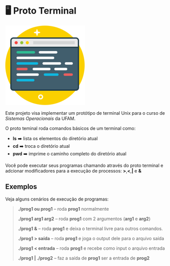 # 🖥️ Proto Terminal
<img src="proto_terminal.png"
     style="width:250px;" />
     
Este projeto visa implementar um protótipo de terminal Unix para o curso de _Sistemas Operacionais_ da UFAM.

O proto teminal roda comandos básicos de um terminal como:

- **ls** ➡️ lista os elementos do diretório atual
- **cd** ➡️ troca o diretório atual
- **pwd** ➡️ imprime o caminho completo do diretório atual

Você pode executar seus programas chamando através do proto terminal e adcionar modificadores para a execução de processos: **>**,**<**,**|** e **&**

## Exemplos
Veja alguns cenários de execução de programas:

> **./prog1 ou prog1** – roda **prog1** normalmente
>
> **./prog1 arg1 arg2** – roda **prog1**  com 2 argumentos (**arg1** e **arg2**)
>
> **./prog1 &** – roda **prog1** e deixa o terminal livre para outros comandos.
>
> **./prog1 > saída** – roda **prog1** e joga o output dele para o arquivo saída
>
> **./prog1 < entrada** – roda **prog1** e recebe como input o arquivo entrada
>
> **./prog1 | ./prog2** – faz a saída de **prog1** ser a entrada de **prog2**
